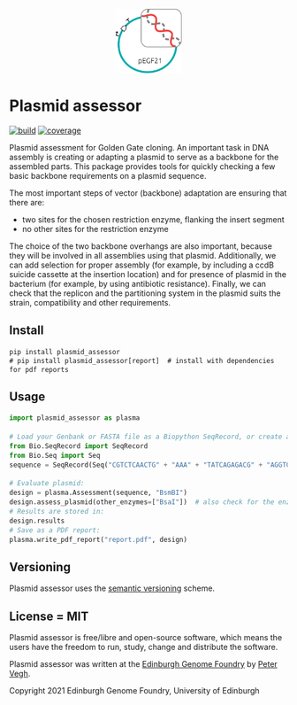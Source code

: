 <p align="center">
<img alt="Plasma logo" title="Plasma" src="images/plasma_logo.png" width="120">
</p>


# Plasmid assessor


[![build](https://github.com/Edinburgh-Genome-Foundry/Plasmid_assessor/actions/workflows/build.yml/badge.svg)](https://github.com/Edinburgh-Genome-Foundry/Plasmid_assessor/actions/workflows/build.yml)
[![coverage](https://coveralls.io/repos/github/Edinburgh-Genome-Foundry/Plasmid_assessor/badge.svg?branch=main)](https://coveralls.io/github/Edinburgh-Genome-Foundry/Plasmid_assessor?branch=main)


Plasmid assessment for Golden Gate cloning. An important task in DNA assembly is creating or adapting a plasmid to serve as a backbone for the assembled parts. This package provides tools for quickly checking a few basic backbone requirements on a plasmid sequence.

The most important steps of vector (backbone) adaptation are ensuring that there are:

* two sites for the chosen restriction enzyme, flanking the insert segment
* no other sites for the restriction enzyme

The choice of the two backbone overhangs are also important, because they will be involved in all assemblies using that plasmid. Additionally, we can add selection for proper assembly (for example, by including a ccdB suicide cassette at the insertion location) and for presence of plasmid in the bacterium (for example, by using antibiotic resistance). Finally, we can check that the replicon and the partitioning system in the plasmid suits the strain, compatibility and other requirements.


## Install

```
pip install plasmid_assessor
# pip install plasmid_assessor[report]  # install with dependencies for pdf reports
```


## Usage

```python
import plasmid_assessor as plasma

# Load your Genbank or FASTA file as a Biopython SeqRecord, or create a new one:
from Bio.SeqRecord import SeqRecord
from Bio.Seq import Seq
sequence = SeqRecord(Seq("CGTCTCAACTG" + "AAA" + "TATCAGAGACG" + "AGGTCTC"), annotations={"topology": "circular"})

# Evaluate plasmid:
design = plasma.Assessment(sequence, "BsmBI")
design.assess_plasmid(other_enzymes=["BsaI"])  # also check for the enzyme of the 2nd level assembly
# Results are stored in:
design.results
# Save as a PDF report:
plasma.write_pdf_report("report.pdf", design)
```


## Versioning

Plasmid assessor uses the [semantic versioning](https://semver.org) scheme.


## License = MIT

Plasmid assessor is free/libre and open-source software, which means the users have the freedom to run, study, change and distribute the software.

Plasmid assessor was written at the [Edinburgh Genome Foundry](https://edinburgh-genome-foundry.github.io/)
by [Peter Vegh](https://github.com/veghp).

Copyright 2021 Edinburgh Genome Foundry, University of Edinburgh
